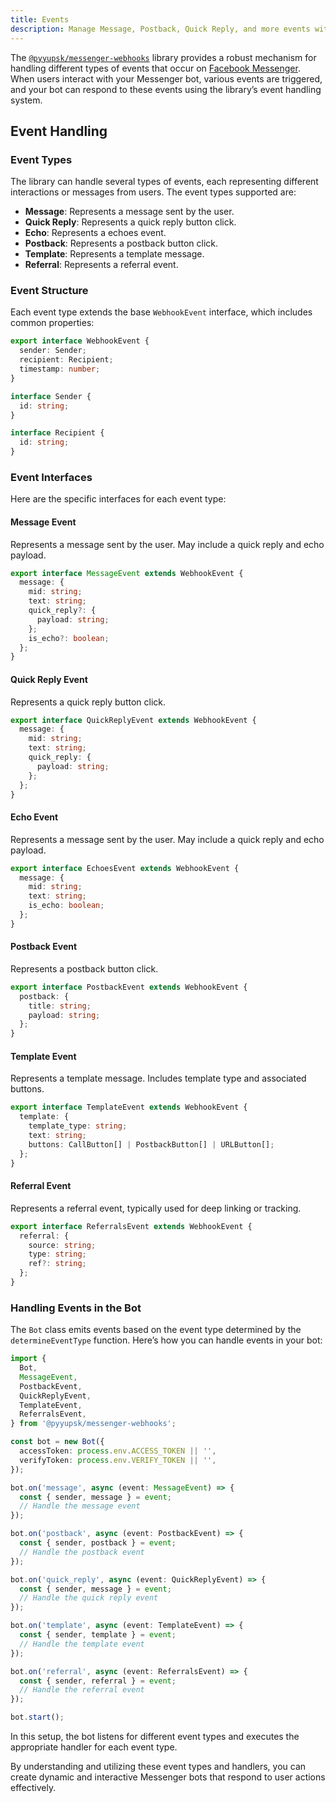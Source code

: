 ```yaml
---
title: Events
description: Manage Message, Postback, Quick Reply, and more events with @pyyupsk/messenger-webhooks library.
---
```


The [`@pyyupsk/messenger-webhooks`](https://www.npmjs.com/package/@pyyupsk/messenger-webhooks) library provides a robust mechanism for handling different types of events that occur on [Facebook Messenger](https://developers.facebook.com/docs/messenger-platform/reference/webhook-events/). When users interact with your Messenger bot, various events are triggered, and your bot can respond to these events using the library’s event handling system.

## Event Handling

### Event Types

The library can handle several types of events, each representing different interactions or messages from users. The event types supported are:

- **Message**: Represents a message sent by the user.
- **Quick Reply**: Represents a quick reply button click.
- **Echo**: Represents a echoes event.
- **Postback**: Represents a postback button click.
- **Template**: Represents a template message.
- **Referral**: Represents a referral event.

### Event Structure

Each event type extends the base `WebhookEvent` interface, which includes common properties:

```typescript
export interface WebhookEvent {
  sender: Sender;
  recipient: Recipient;
  timestamp: number;
}

interface Sender {
  id: string;
}

interface Recipient {
  id: string;
}
```

### Event Interfaces

Here are the specific interfaces for each event type:

#### Message Event

Represents a message sent by the user. May include a quick reply and echo payload.

```typescript
export interface MessageEvent extends WebhookEvent {
  message: {
    mid: string;
    text: string;
    quick_reply?: {
      payload: string;
    };
    is_echo?: boolean;
  };
}
```

#### Quick Reply Event

Represents a quick reply button click.

```typescript
export interface QuickReplyEvent extends WebhookEvent {
  message: {
    mid: string;
    text: string;
    quick_reply: {
      payload: string;
    };
  };
}
```

#### Echo Event

Represents a message sent by the user. May include a quick reply and echo payload.

```typescript
export interface EchoesEvent extends WebhookEvent {
  message: {
    mid: string;
    text: string;
    is_echo: boolean;
  };
}
```

#### Postback Event

Represents a postback button click.

```typescript
export interface PostbackEvent extends WebhookEvent {
  postback: {
    title: string;
    payload: string;
  };
}
```

#### Template Event

Represents a template message. Includes template type and associated buttons.

```typescript
export interface TemplateEvent extends WebhookEvent {
  template: {
    template_type: string;
    text: string;
    buttons: CallButton[] | PostbackButton[] | URLButton[];
  };
}
```

#### Referral Event

Represents a referral event, typically used for deep linking or tracking.

```typescript
export interface ReferralsEvent extends WebhookEvent {
  referral: {
    source: string;
    type: string;
    ref?: string;
  };
}
```

### Handling Events in the Bot

The `Bot` class emits events based on the event type determined by the `determineEventType` function. Here’s how you can handle events in your bot:

```typescript
import {
  Bot,
  MessageEvent,
  PostbackEvent,
  QuickReplyEvent,
  TemplateEvent,
  ReferralsEvent,
} from '@pyyupsk/messenger-webhooks';

const bot = new Bot({
  accessToken: process.env.ACCESS_TOKEN || '',
  verifyToken: process.env.VERIFY_TOKEN || '',
});

bot.on('message', async (event: MessageEvent) => {
  const { sender, message } = event;
  // Handle the message event
});

bot.on('postback', async (event: PostbackEvent) => {
  const { sender, postback } = event;
  // Handle the postback event
});

bot.on('quick_reply', async (event: QuickReplyEvent) => {
  const { sender, message } = event;
  // Handle the quick reply event
});

bot.on('template', async (event: TemplateEvent) => {
  const { sender, template } = event;
  // Handle the template event
});

bot.on('referral', async (event: ReferralsEvent) => {
  const { sender, referral } = event;
  // Handle the referral event
});

bot.start();
```

In this setup, the bot listens for different event types and executes the appropriate handler for each event type.

By understanding and utilizing these event types and handlers, you can create dynamic and interactive Messenger bots that respond to user actions effectively.
